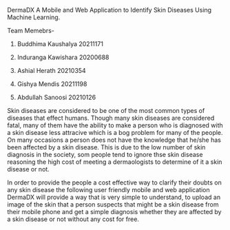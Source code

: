 DermaDX
A Mobile and Web Application to Identify Skin Diseases Using Machine Learning.

Team Memebrs-

1. Buddhima Kaushalya 20211171

2. Induranga Kawishara 20200688

3. Ashial Herath 20210354

4. Gishya Mendis 20211198

5. Abdullah Sanoosi 20210126

Skin diseases are considered to be one of the most common types of diseases that effect humans. Though many skin diseases are considered fatal, many of them have the ability to make a person who is diagnosed with a skin disease less attracive which is a bog problem for many of the people. On many occasions a person does not have the knowledge that he/she has been affected by a skin disease. This is due to the low number of skin diagnosis in the society, som people tend to ignore thse skin disease reasoning the high cost of meeting a dermaologists to determine of it a skin disease or not.

In order to provide the people a cost effective way to clarify their doubts on any skin disease the following user friendly mobile and web application DermaDX will provide a way that is very simple to understand, to upload an image of the skin that a person suspects that might be a skin disease from their mobile phone and get a simple diagnosis whether they are affected by a skin disease or not without any cost for free.
